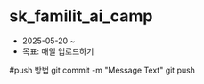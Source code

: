 # sk_familit_ai_camp
- 2025-05-20 ~ 
- 목표: 매일 업로드하기

#push 방법
git commit -m "Message Text"
git push
